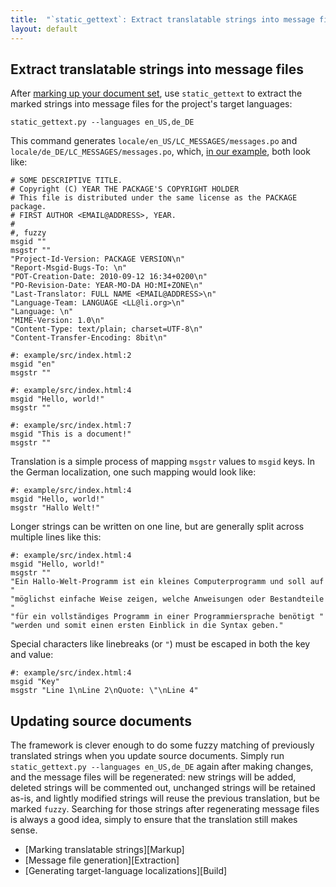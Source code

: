 ```yaml
---
title:  "`static_gettext`: Extract translatable strings into message files"
layout: default
---
```

Extract translatable strings into message files
-----------------------------------------------

After [marking up your document set][Markup], use `static_gettext` to 
extract the marked strings into message files for the project's target
languages:

    static_gettext.py --languages en_US,de_DE

This command generates `locale/en_US/LC_MESSAGES/messages.po` and
`locale/de_DE/LC_MESSAGES/messages.po`, which, [in our example][example],
both look like:

    # SOME DESCRIPTIVE TITLE.
    # Copyright (C) YEAR THE PACKAGE'S COPYRIGHT HOLDER
    # This file is distributed under the same license as the PACKAGE package.
    # FIRST AUTHOR <EMAIL@ADDRESS>, YEAR.
    #
    #, fuzzy
    msgid ""
    msgstr ""
    "Project-Id-Version: PACKAGE VERSION\n"
    "Report-Msgid-Bugs-To: \n"
    "POT-Creation-Date: 2010-09-12 16:34+0200\n"
    "PO-Revision-Date: YEAR-MO-DA HO:MI+ZONE\n"
    "Last-Translator: FULL NAME <EMAIL@ADDRESS>\n"
    "Language-Team: LANGUAGE <LL@li.org>\n"
    "Language: \n"
    "MIME-Version: 1.0\n"
    "Content-Type: text/plain; charset=UTF-8\n"
    "Content-Transfer-Encoding: 8bit\n"

    #: example/src/index.html:2
    msgid "en"
    msgstr ""

    #: example/src/index.html:4
    msgid "Hello, world!"
    msgstr ""

    #: example/src/index.html:7
    msgid "This is a document!"
    msgstr ""

Translation is a simple process of mapping `msgstr` values to `msgid` keys.
In the German localization, one such mapping would look like:

    #: example/src/index.html:4
    msgid "Hello, world!"
    msgstr "Hallo Welt!"

Longer strings can be written on one line, but are generally split across
multiple lines like this:

    #: example/src/index.html:4
    msgid "Hello, world!"
    msgstr ""
    "Ein Hallo-Welt-Programm ist ein kleines Computerprogramm und soll auf "
    "möglichst einfache Weise zeigen, welche Anweisungen oder Bestandteile "
    "für ein vollständiges Programm in einer Programmiersprache benötigt "
    "werden und somit einen ersten Einblick in die Syntax geben."

Special characters like linebreaks (or `"`) must be escaped in both the key 
and value:

    #: example/src/index.html:4
    msgid "Key"
    msgstr "Line 1\nLine 2\nQuote: \"\nLine 4"

Updating source documents
-------------------------

The framework is clever enough to do some fuzzy matching of previously
translated strings when you update source documents.  Simply run
`static_gettext.py --languages en_US,de_DE` again after making changes,
and the message files will be regenerated: new strings will be added,
deleted strings will be commented out, unchanged strings will be retained
as-is, and lightly modified strings will reuse the previous translation,
but be marked `fuzzy`.  Searching for those strings after regenerating
message files is always a good idea, simply to ensure that the translation
still makes sense.

<ul class="usage" role="navigation">
  <li>[Marking translatable strings][Markup]</li>
  <li>[Message file generation][Extraction]</li>
  <li>[Generating target-language localizations][Build]</li>
</ul>

[Markup]:     markup.html
[Extraction]: extraction.html
[Build]:      build.html
[install]:  ./install.html
[example]:  http://github.com/mikewest/static_gettext/tree/master/example/
